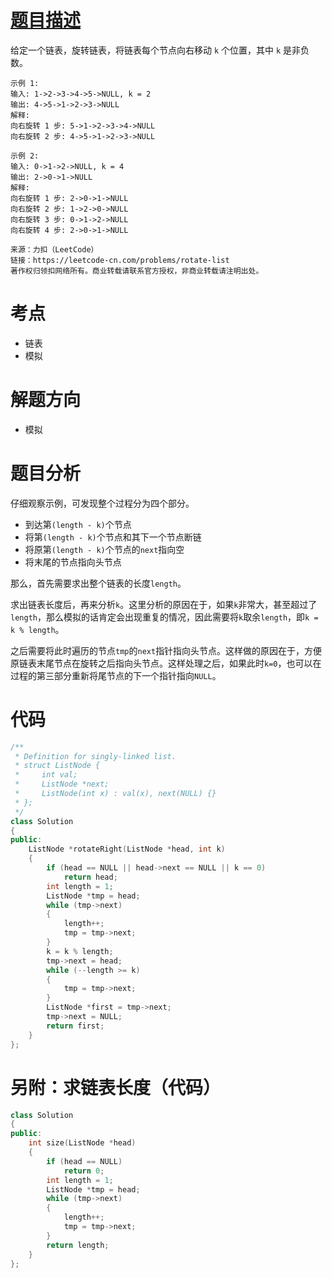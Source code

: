<!--
 * @Description: 
 * @Author: Hongyang_Yang
 * @Date: 2020-08-17 10:29:46
 * @LastEditors: Hongyang_Yang
 * @LastEditTime: 2020-08-17 10:40:15
-->
# [题目描述](https://leetcode-cn.com/problems/rotate-list)
给定一个链表，旋转链表，将链表每个节点向右移动 `k` 个位置，其中 `k` 是非负数。
```
示例 1:
输入: 1->2->3->4->5->NULL, k = 2
输出: 4->5->1->2->3->NULL
解释:
向右旋转 1 步: 5->1->2->3->4->NULL
向右旋转 2 步: 4->5->1->2->3->NULL
```
```
示例 2:
输入: 0->1->2->NULL, k = 4
输出: 2->0->1->NULL
解释:
向右旋转 1 步: 2->0->1->NULL
向右旋转 2 步: 1->2->0->NULL
向右旋转 3 步: 0->1->2->NULL
向右旋转 4 步: 2->0->1->NULL
```
```
来源：力扣（LeetCode）
链接：https://leetcode-cn.com/problems/rotate-list
著作权归领扣网络所有。商业转载请联系官方授权，非商业转载请注明出处。
```

# 考点
- 链表
- 模拟

# 解题方向
- 模拟

# 题目分析
仔细观察示例，可发现整个过程分为四个部分。
- 到达第`(length - k)`个节点
- 将第`(length - k)`个节点和其下一个节点断链
- 将原第`(length - k)`个节点的`next`指向空
- 将末尾的节点指向头节点

那么，首先需要求出整个链表的长度`length`。

求出链表长度后，再来分析`k`。这里分析的原因在于，如果`k`非常大，甚至超过了`length`，那么模拟的话肯定会出现重复的情况，因此需要将`k`取余`length`，即`k = k % length`。

之后需要将此时遍历的节点`tmp`的`next`指针指向头节点。这样做的原因在于，方便原链表末尾节点在旋转之后指向头节点。这样处理之后，如果此时`k=0`，也可以在过程的第三部分重新将尾节点的下一个指针指向`NULL`。

# 代码
```cpp
/**
 * Definition for singly-linked list.
 * struct ListNode {
 *     int val;
 *     ListNode *next;
 *     ListNode(int x) : val(x), next(NULL) {}
 * };
 */
class Solution
{
public:
    ListNode *rotateRight(ListNode *head, int k)
    {
        if (head == NULL || head->next == NULL || k == 0)
            return head;
        int length = 1;
        ListNode *tmp = head;
        while (tmp->next)
        {
            length++;
            tmp = tmp->next;
        }
        k = k % length;
        tmp->next = head;
        while (--length >= k)
        {
            tmp = tmp->next;
        }
        ListNode *first = tmp->next;
        tmp->next = NULL;
        return first;
    }
};
```

# 另附：求链表长度（代码）
```cpp
class Solution
{
public:
    int size(ListNode *head)
    {
        if (head == NULL)
            return 0;
        int length = 1;
        ListNode *tmp = head;
        while (tmp->next)
        {
            length++;
            tmp = tmp->next;
        }
        return length;
    }
};
```